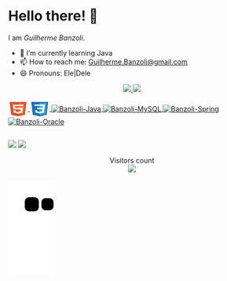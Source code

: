 # Hello there! 👋

I am _Guilherme Banzoli_.

- 🌱 I’m currently learning Java
- 📫 How to reach me: Guilherme.Banzoli@gmail.com
- 😄 Pronouns: Ele|Dele

<div align="center">
  <a href="https://github.com/Banzoli">
  <img width="48%" src="https://github-readme-stats.vercel.app/api?username=Banzoli&show_icons=true&theme=merko&include_all_commits=true&count_private=true"/>
  <img width="48%" src="https://github-readme-stats.vercel.app/api/top-langs/?username=Banzoli&layout=compact&langs_count=7&theme=merko"/>
    
</div>
 
 <div style="display: inline_block"><br>
 <img align="center" alt="Banzoli-HTML" height="30" width="40" src="https://raw.githubusercontent.com/devicons/devicon/master/icons/html5/html5-original.svg">
 <img align="center" alt="Banzoli-CSS" height="30" width="40" src="https://raw.githubusercontent.com/devicons/devicon/master/icons/css3/css3-original.svg">
 <img align="center" alt="Banzoli-Java" height="30" width="40" src="https://cdn.jsdelivr.net/gh/devicons/devicon/icons/java/java-original.svg">
 <img align="center" alt="Banzoli-MySQL" height="30" width="40" src="https://cdn.jsdelivr.net/gh/devicons/devicon/icons/mysql/mysql-plain.svg">
 <img align="center" alt="Banzoli-Spring" height="30" width="40" src="https://cdn.jsdelivr.net/gh/devicons/devicon/icons/spring/spring-original.svg">
 <img align="center" alt="Banzoli-Oracle" height="30" width="40"src="https://cdn.jsdelivr.net/gh/devicons/devicon/icons/oracle/oracle-original.svg">
   
</div>
  
  ##
  
  <div> 
  <a href = "mailto:guilherme.banzoli@gmail.com"><img src="https://img.shields.io/badge/-Gmail-%23333?style=for-the-badge&logo=gmail&logoColor=white" target="_blank"></a>
  <a href="https://www.linkedin.com/in/luiz-guilherme-banzoli-caetano-903b831a8/" target="_blank"><img src="https://img.shields.io/badge/-LinkedIn-%230077B5?style=for-the-badge&logo=linkedin&logoColor=white" target="_blank"></a> 
   <a img src=" https://img.shields.io/badge/MySQL-005C84?style=for-the-badge&logo=mysql&logoColor=white"></a> 
    
  </div>
  
  <p align="center">  
  Visitors count<br>
  <img src="https://profile-counter.glitch.me/Banzoli/count.svg" />   
</p>
  
![snake gif](https://github.com/Banzoli/Banzoli/blob/output/github-contribution-grid-snake.svg)
